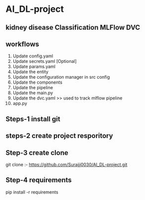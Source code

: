 # AI_DL-project


## kidney disease Classification MLFlow DVC

## workflows

1. Update config.yaml
2. Update secrets.yaml [Optional]
3. Update params.yaml
4. Update the entity
5. Update the configuration manager in src config
6. Update the components
7. Update the pipeline 
8. Update the main.py
9. Update the dvc.yaml >> used to track mlflow pipeline
10. app.py


## Steps-1 install git 

## steps-2 create project resporitory

## Step-3 create clone
git clone :- https://github.com/Surajjj0030/AI_DL-project.git

## Step-4 requirements
pip install -r requirements
